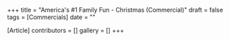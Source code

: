 +++
title = "America's #1 Family Fun - Christmas (Commercial)"
draft = false
tags = [Commercials]
date = ""

[Article]
contributors = []
gallery = []
+++